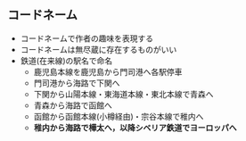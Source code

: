 ##  コードネーム

* コードネームで作者の趣味を表現する
* コードネームは無尽蔵に存在するものがいい
* 鉄道(在来線)の駅名で命名
  * 鹿児島本線を鹿児島から門司港へ各駅停車
  * 門司港から海路で下関へ
  * 下関から山陽本線・東海道本線・東北本線で青森へ
  * 青森から海路で函館へ
  * 函館から函館本線(小樽経由)・宗谷本線で稚内へ
  * **稚内から海路で樺太へ，以降シベリア鉄道でヨーロッパへ**
 